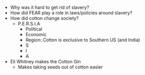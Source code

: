- Why was it hard to get rid of slavery?
- How did FEAR play a role in laws/policies around slavery?
- How did cotton change society?
	- P.E.R.S.I.A
		- Political
		- Economic
		- Region: Cotton is exclusive to Southern US (and India)
		- S
		- I
		- A
- Eli Whitney makes the Cotton Gin
	- Makes taking seeds out of cotton easier
